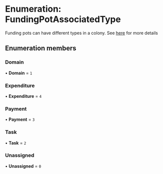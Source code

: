 # Enumeration: FundingPotAssociatedType

Funding pots can have different types in a colony.
See [here](https://github.com/JoinColony/colonyNetwork/blob/develop/docs/_TLDR_Pots.md#types-of-pots) for more details

## Enumeration members

### Domain

• **Domain** = `1`

### Expenditure

• **Expenditure** = `4`

### Payment

• **Payment** = `3`

### Task

• **Task** = `2`

### Unassigned

• **Unassigned** = `0`
